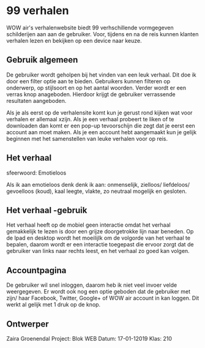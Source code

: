 # 99 verhalen

WOW air's verhalenwebsite biedt 99 verhschillende vormgegeven schilderijen aan aan de gebruiker. Voor, tijdens en na de reis kunnen klanten verhalen lezen en bekijken op een device naar keuze.

## Gebruik algemeen

De gebruiker wordt geholpen bij het vinden van een leuk verhaal. Dit doe ik door een filter optie aan te bieden. Gebruikers kunnen filteren op onderwerp, op stijlsoort en op het aantal woorden. Verder wordt er een verras knop anageboden. Hierdoor krijgt de gebruiker verrassende resultaten aangeboden.

Als je als eerst op de verhalensite komt kun je gerust rond kijken wat voor verhalen er allemaal xzijn. Als je een verhaal probeert te liken of te downloaden dan komt er een pop-up tevoorschijn die zegt dat je eerst een account aan moet maken.
Als je een account hebt aangemaakt kun je gelijk beginnen met het samenstellen van leuke verhalen voor op reis.

## Het verhaal

sfeerwoord: Emotieloos

Als ik aan emotieloos denk denk ik aan: onmenselijk, zielloos/ liefdeloos/ gevoelloos (koud), kaal leegte, vlakte, zo neutraal mogelijk en gesloten.


## Het verhaal -gebruik

Het verhaal heeft op de mobiel geen interactie omdat het verhaal gemakkelijk te lezen is door een grijze doorgetrokke lijn naar beneden.
Op de Ipad en desktop wordt het moeilijlk om de volgorde van het verhaal te bepalen, daarom wordt er een interactie toegepast die ervoor zorgt dat de gebruiker van links naar rechts leest, en het verhaal zo goed kan volgen.


## Accountpagina

De gebruiker wil snel inloggen, daarom heb ik niet veel invoer velde weergegeven. Er wordt ook nog een optie geboden dat de gebruiker met zijn/ haar Facebook, Twitter, Google+ of WOW air account in kan loggen. Dit werkt al gelijk met 1 druk op de knop.

## Ontwerper
Zaira Groenendal
Project: Blok WEB
Datum: 17-01-12019
Klas: 210
